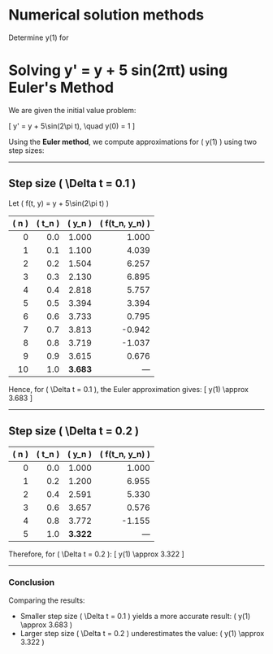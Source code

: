 # Numerical solution methods
Determine y(1) for 

<!-- $$
/y^i +5sin(2*pi*t)/   y(0) =1  

$$
using the Euler method with / \varepsilon t = 0.1/ and 0.2. Compare to ode45 solution for y(1). 
$$
/f(t,y) = y + 5*sin(2* pi* t)/
$$
$$
\varepsilon * t = 0.1
$$
|n|t_n|y_n| f(t_n, y_n)|    -->


# Solving y' = y + 5 sin(2πt) using Euler's Method

We are given the initial value problem:

\[
y' = y + 5\sin(2\pi t), \quad y(0) = 1
\]

Using the **Euler method**, we compute approximations for \( y(1) \) using two step sizes:

---

## Step size \( \Delta t = 0.1 \)

Let \( f(t, y) = y + 5\sin(2\pi t) \)

| \( n \) | \( t_n \) | \( y_n \) | \( f(t_n, y_n) \) |
|--------:|----------:|----------:|------------------:|
| 0       | 0.0       | 1.000     | 1.000             |
| 1       | 0.1       | 1.100     | 4.039             |
| 2       | 0.2       | 1.504     | 6.257             |
| 3       | 0.3       | 2.130     | 6.895             |
| 4       | 0.4       | 2.818     | 5.757             |
| 5       | 0.5       | 3.394     | 3.394             |
| 6       | 0.6       | 3.733     | 0.795             |
| 7       | 0.7       | 3.813     | -0.942            |
| 8       | 0.8       | 3.719     | -1.037            |
| 9       | 0.9       | 3.615     | 0.676             |
| 10      | 1.0       | **3.683** | —                 |

Hence, for \( \Delta t = 0.1 \), the Euler approximation gives:
\[
y(1) \approx 3.683
\]

---

## Step size \( \Delta t = 0.2 \)

| \( n \) | \( t_n \) | \( y_n \) | \( f(t_n, y_n) \) |
|--------:|----------:|----------:|------------------:|
| 0       | 0.0       | 1.000     | 1.000             |
| 1       | 0.2       | 1.200     | 6.955             |
| 2       | 0.4       | 2.591     | 5.330             |
| 3       | 0.6       | 3.657     | 0.576             |
| 4       | 0.8       | 3.772     | -1.155            |
| 5       | 1.0       | **3.322** | —                 |

Therefore, for \( \Delta t = 0.2 \):
\[
y(1) \approx 3.322
\]

---

### Conclusion

Comparing the results:

- Smaller step size \( \Delta t = 0.1 \) yields a more accurate result: \( y(1) \approx 3.683 \)
- Larger step size \( \Delta t = 0.2 \) underestimates the value: \( y(1) \approx 3.322 \)

